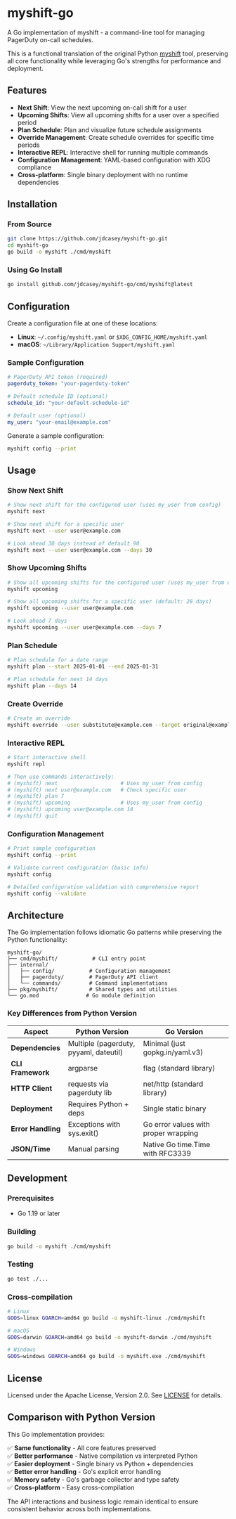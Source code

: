 # myshift-go

A Go implementation of myshift - a command-line tool for managing PagerDuty on-call schedules.

This is a functional translation of the original Python [myshift](../myshift) tool, preserving all core functionality while leveraging Go's strengths for performance and deployment.

## Features

- **Next Shift**: View the next upcoming on-call shift for a user
- **Upcoming Shifts**: View all upcoming shifts for a user over a specified period
- **Plan Schedule**: Plan and visualize future schedule assignments  
- **Override Management**: Create schedule overrides for specific time periods
- **Interactive REPL**: Interactive shell for running multiple commands
- **Configuration Management**: YAML-based configuration with XDG compliance
- **Cross-platform**: Single binary deployment with no runtime dependencies

## Installation

### From Source

```bash
git clone https://github.com/jdcasey/myshift-go.git
cd myshift-go
go build -o myshift ./cmd/myshift
```

### Using Go Install

```bash
go install github.com/jdcasey/myshift-go/cmd/myshift@latest
```

## Configuration

Create a configuration file at one of these locations:

- **Linux**: `~/.config/myshift.yaml` or `$XDG_CONFIG_HOME/myshift.yaml`
- **macOS**: `~/Library/Application Support/myshift.yaml`

### Sample Configuration

```yaml
# PagerDuty API token (required)
pagerduty_token: "your-pagerduty-token"

# Default schedule ID (optional)
schedule_id: "your-default-schedule-id"

# Default user (optional)
my_user: "your-email@example.com"
```

Generate a sample configuration:

```bash
myshift config --print
```

## Usage

### Show Next Shift

```bash
# Show next shift for the configured user (uses my_user from config)
myshift next

# Show next shift for a specific user
myshift next --user user@example.com

# Look ahead 30 days instead of default 90
myshift next --user user@example.com --days 30
```

### Show Upcoming Shifts

```bash
# Show all upcoming shifts for the configured user (uses my_user from config)
myshift upcoming

# Show all upcoming shifts for a specific user (default: 28 days)
myshift upcoming --user user@example.com

# Look ahead 7 days
myshift upcoming --user user@example.com --days 7
```

### Plan Schedule

```bash
# Plan schedule for a date range
myshift plan --start 2025-01-01 --end 2025-01-31

# Plan schedule for next 14 days
myshift plan --days 14
```

### Create Override

```bash
# Create an override
myshift override --user substitute@example.com --target original@example.com --start "2025-01-15 09:00" --end "2025-01-15 17:00"
```

### Interactive REPL

```bash
# Start interactive shell
myshift repl

# Then use commands interactively:
# (myshift) next                    # Uses my_user from config
# (myshift) next user@example.com   # Check specific user
# (myshift) plan 7
# (myshift) upcoming                # Uses my_user from config  
# (myshift) upcoming user@example.com 14
# (myshift) quit
```

### Configuration Management

```bash
# Print sample configuration
myshift config --print

# Validate current configuration (basic info)
myshift config

# Detailed configuration validation with comprehensive report
myshift config --validate
```

## Architecture

The Go implementation follows idiomatic Go patterns while preserving the Python functionality:

```
myshift-go/
├── cmd/myshift/           # CLI entry point
├── internal/
│   ├── config/           # Configuration management
│   ├── pagerduty/        # PagerDuty API client
│   └── commands/         # Command implementations
├── pkg/myshift/          # Shared types and utilities
└── go.mod               # Go module definition
```

### Key Differences from Python Version

| Aspect | Python Version | Go Version |
|--------|----------------|------------|
| **Dependencies** | Multiple (pagerduty, pyyaml, dateutil) | Minimal (just gopkg.in/yaml.v3) |
| **CLI Framework** | argparse | flag (standard library) |
| **HTTP Client** | requests via pagerduty lib | net/http (standard library) |
| **Deployment** | Requires Python + deps | Single static binary |
| **Error Handling** | Exceptions with sys.exit() | Go error values with proper wrapping |
| **JSON/Time** | Manual parsing | Native Go time.Time with RFC3339 |

## Development

### Prerequisites

- Go 1.19 or later

### Building

```bash
go build -o myshift ./cmd/myshift
```

### Testing

```bash
go test ./...
```

### Cross-compilation

```bash
# Linux
GOOS=linux GOARCH=amd64 go build -o myshift-linux ./cmd/myshift

# macOS  
GOOS=darwin GOARCH=amd64 go build -o myshift-darwin ./cmd/myshift

# Windows
GOOS=windows GOARCH=amd64 go build -o myshift.exe ./cmd/myshift
```

## License

Licensed under the Apache License, Version 2.0. See [LICENSE](../LICENSE) for details.

## Comparison with Python Version

This Go implementation provides:

✅ **Same functionality** - All core features preserved  
✅ **Better performance** - Native compilation vs interpreted Python  
✅ **Easier deployment** - Single binary vs Python + dependencies  
✅ **Better error handling** - Go's explicit error handling  
✅ **Memory safety** - Go's garbage collector and type safety  
✅ **Cross-platform** - Easy cross-compilation  

The API interactions and business logic remain identical to ensure consistent behavior across both implementations. 